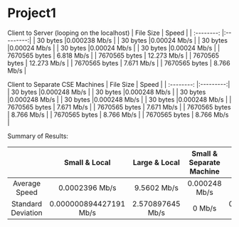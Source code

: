 # Project1
Client to Server (looping on the localhost)
| File Size     | Speed     |
| :--------:    |:---------:|
| 30 bytes      |0.000238 Mb/s   |
| 30 bytes      |0.00024 Mb/s   |
| 30 bytes      |0.00024 Mb/s   |
| 30 bytes      |0.00024 Mb/s   |
| 30 bytes      |0.00024 Mb/s   |
| 7670565 bytes | 6.818 Mb/s      |
| 7670565 bytes | 12.273 Mb/s      |
| 7670565 bytes | 12.273 Mb/s      |
| 7670565 bytes | 7.671 Mb/s      |
| 7670565 bytes | 8.766 Mb/s      |



Client to Separate CSE Machines
| File Size     | Speed     |
| :--------:    |:---------:|
| 30 bytes      |0.000248 Mb/s   |
| 30 bytes      |0.000248 Mb/s   |
| 30 bytes      |0.000248 Mb/s   |
| 30 bytes      |0.000248 Mb/s   |
| 30 bytes      |0.000248 Mb/s   |
| 7670565 bytes | 7.671 Mb/s      |
| 7670565 bytes | 7.671 Mb/s      |
| 7670565 bytes | 8.766 Mb/s      |
| 7670565 bytes | 8.766 Mb/s      |
| 7670565 bytes | 8.766 Mb/s      |

Summary of Results:

|                | Small & Local| Large & Local| Small & Separate Machine | Large & Separate Machine   |
| :----------:         |:---------:|:----------:|:---------:|:---------:|
| Average Speed        | 0.0002396 Mb/s      | 9.5602 Mb/s       | 0.000248 Mb/s      |  8.328 Mb/s      |
| Standard Deviation   | 0.000000894427191 Mb/s      | 2.570897645 Mb/s       | 0 Mb/s      | 0.5997562005 Mb/s      |

